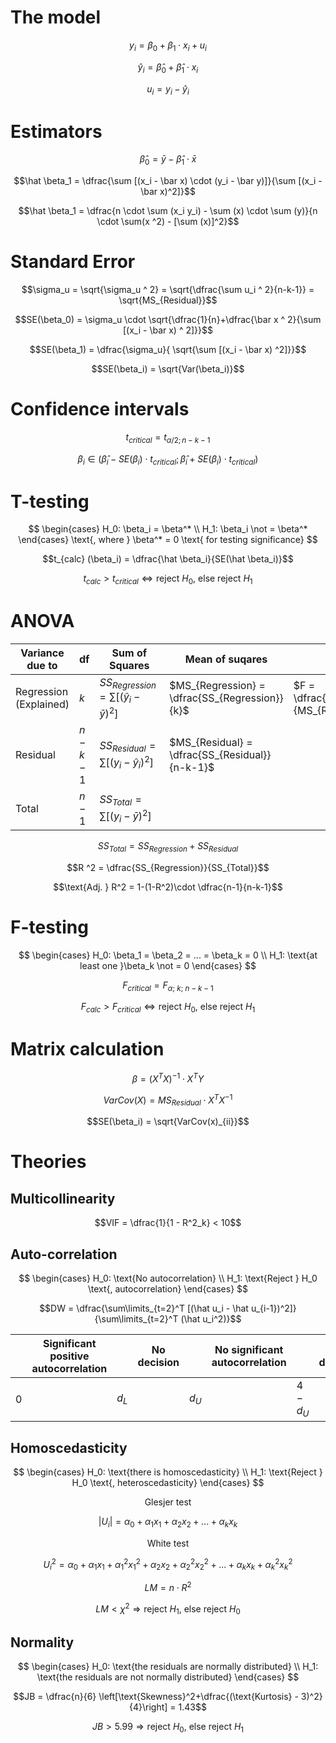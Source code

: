 # The model

$$y_i = \beta_0 + \beta_1 \cdot x_i + u_i$$

$$\hat y_i =\hat \beta_0 + \hat \beta_1 \cdot x_i$$

$$u_i = y_i - \hat y_i$$

# Estimators

$$\hat \beta_0 = \bar y - \hat \beta_1 \cdot \bar x$$

$$\hat \beta_1 = \dfrac{\sum [(x_i - \bar x) \cdot (y_i - \bar y)]}{\sum [(x_i - \bar x)^2]}$$

$$\hat \beta_1 = \dfrac{n \cdot \sum (x_i y_i) - \sum (x) \cdot \sum (y)}{n \cdot \sum(x ^2) - [\sum (x)]^2}$$

# Standard Error

$$\sigma_u = \sqrt{\sigma_u ^ 2} = \sqrt{\dfrac{\sum u_i ^ 2}{n-k-1}} = \sqrt{MS_{Residual}}$$

$$SE(\beta_0) = \sigma_u \cdot \sqrt{\dfrac{1}{n}+\dfrac{\bar x ^ 2}{\sum [(x_i - \bar x) ^ 2]}}$$

$$SE(\beta_1) = \dfrac{\sigma_u}{ \sqrt{\sum [(x_i - \bar x) ^2]}}$$

$$SE(\beta_i) = \sqrt{Var(\beta_i)}$$

# Confidence intervals

$$t_{critical} = t_{\alpha / 2;n-k-1}$$

$$\beta_i \in (\hat \beta_i - SE(\beta_i) \cdot t_{critical}; \hat \beta_i + SE(\beta_i) \cdot t_{critical})$$

# T-testing

$$
\begin{cases}
    H_0: \beta_i = \beta^* \\
    H_1: \beta_i \not = \beta^*
\end{cases} \text{, where } \beta^* = 0 \text{ for testing significance}
$$

$$t_{calc} (\beta_i) = \dfrac{\hat \beta_i}{SE(\hat \beta_i)}$$

$$t_{calc} > t_{critical} \Leftrightarrow \text{reject } H_0 \text{, else reject } H_1$$

# ANOVA

| Variance due to        | df        | Sum of Squares                                   | Mean of suqares                                | F                                            |
| ---------------------- | --------- | ------------------------------------------------ | ---------------------------------------------- | -------------------------------------------- |
| Regression (Explained) | $k$       | $SS_{Regression} = \sum [(\hat y_i - \bar y)^2]$ | $MS_{Regression} = \dfrac{SS_{Regression}}{k}$ | $F = \dfrac{MS_{Regression}}{MS_{Residual}}$ |
| Residual               | $n-k - 1$ | $SS_{Residual} = \sum [(y_i - \hat y_i)^2]$      | $MS_{Residual} = \dfrac{SS_{Residual}}{n-k-1}$ |                                              |
| Total                  | $n-1$     | $SS_{Total} = \sum [(y_i - \bar y) ^2]$          |                                                |                                              |

$$SS_{Total} = SS_{Regression} + SS_{Residual}$$

$$R ^2 = \dfrac{SS_{Regression}}{SS_{Total}}$$

$$\text{Adj. } R^2 = 1-(1-R^2)\cdot \dfrac{n-1}{n-k-1}$$

# F-testing

$$
\begin{cases}
    H_0: \beta_1 = \beta_2 = ... = \beta_k = 0 \\
    H_1: \text{at least one }\beta_k \not = 0
\end{cases}
$$

$$F_{critical} = F_{\alpha;\ k;\ n-k-1}$$

$$F_{calc} > F_{critical} \Leftrightarrow \text{reject } H_0 \text{, else reject } H_1$$

# Matrix calculation

$$\beta = (X ^ T X) ^ {-1} \cdot X ^ T Y$$

$$VarCov(X) = MS_{Residual} \cdot X^TX^{-1}$$

$$SE(\beta_i) = \sqrt{VarCov(x)_{ii}}$$

# Theories

## Multicollinearity

$$VIF = \dfrac{1}{1 - R^2_k} < 10$$

## Auto-correlation

$$
\begin{cases}
    H_0: \text{No autocorrelation} \\
    H_1: \text{Reject } H_0 \text{, autocorrelation}
\end{cases}
$$

$$DW = \dfrac{\sum\limits_{t=2}^T [(\hat u_i - \hat u_{i-1})^2]}{\sum\limits_{t=2}^T (\hat u_i^2)}$$

|     | Significant positive autocorrelation |       | No decision |       | No significant autocorrelation |         | No decision |         | Significant negative autocorrelation |     |
| --- | ------------------------------------ | ----- | ----------- | ----- | ------------------------------ | ------- | ----------- | ------- | ------------------------------------ | --- |
| 0   |                                      | $d_L$ |             | $d_U$ |                                | $4-d_U$ |             | $4-d_L$ |                                      | 4   |

## Homoscedasticity

$$
\begin{cases}
    H_0: \text{there is homoscedasticity} \\
    H_1: \text{Reject } H_0 \text{, heteroscedasticity}
\end{cases}
$$

$$\text{Glesjer test}$$

$$|U_i| = \alpha_0 + \alpha_1 x_1 + \alpha_2 x_2 + ... + \alpha_k x_k$$

$$\text{White test}$$

$$U_i^2 = \alpha_0 + \alpha_1 x_1 + \alpha_1^2 x_1^2 + \alpha_2 x_2 + \alpha_2^2 x_2^2 + ... + \alpha_k x_k + \alpha_k^2 x_k^2$$

$$LM = n \cdot R^2$$

$$LM < \chi^2 \Rightarrow \text{reject } H_1\text{, else reject } H_0$$

## Normality

$$
\begin{cases}
    H_0: \text{the residuals are normally distributed} \\
    H_1: \text{the residuals are not normally distributed}
\end{cases}
$$

$$JB = \dfrac{n}{6} \left[\text{Skewness}^2+\dfrac{(\text{Kurtosis} - 3)^2}{4}\right] = 1.43$$

$$JB > 5.99 \Rightarrow \text{reject } H_0\text{, else reject } H_1$$
